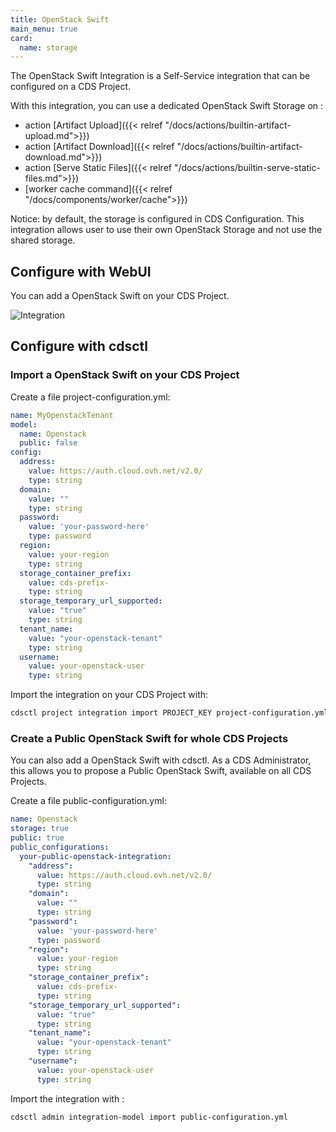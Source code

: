 ```yaml
---
title: OpenStack Swift
main_menu: true
card: 
  name: storage
---
```


The OpenStack Swift Integration is a Self-Service integration that can be configured on a CDS Project.

With this integration, you can use a dedicated OpenStack Swift Storage on :

- action [Artifact Upload]({{< relref "/docs/actions/builtin-artifact-upload.md">}})
- action [Artifact Download]({{< relref "/docs/actions/builtin-artifact-download.md">}})
- action [Serve Static Files]({{< relref "/docs/actions/builtin-serve-static-files.md">}})
- [worker cache command]({{< relref "/docs/components/worker/cache">}})

Notice: by default, the storage is configured in CDS Configuration. This integration
allows user to use their own OpenStack Storage and not use the shared storage.

## Configure with WebUI

You can add a OpenStack Swift on your CDS Project.

![Integration](../images/openstack-swift-integration-webui.png)

## Configure with cdsctl

### Import a OpenStack Swift on your CDS Project

Create a file project-configuration.yml:

```yml
name: MyOpenstackTenant
model:
  name: Openstack
  public: false
config:
  address:
    value: https://auth.cloud.ovh.net/v2.0/
    type: string
  domain:
    value: ""
    type: string
  password:
    value: 'your-password-here'
    type: password
  region:
    value: your-region
    type: string
  storage_container_prefix:
    value: cds-prefix-
    type: string
  storage_temporary_url_supported:
    value: "true"
    type: string
  tenant_name:
    value: "your-openstack-tenant"
    type: string
  username:
    value: your-openstack-user
    type: string
```

Import the integration on your CDS Project with:

```bash
cdsctl project integration import PROJECT_KEY project-configuration.yml
```

### Create a Public OpenStack Swift for whole CDS Projects

You can also add a OpenStack Swift with cdsctl. As a CDS Administrator,
this allows you to propose a Public OpenStack Swift, available on all CDS Projects.

Create a file public-configuration.yml:

```yml
name: Openstack
storage: true
public: true
public_configurations:
  your-public-openstack-integration:
    "address":
      value: https://auth.cloud.ovh.net/v2.0/
      type: string
    "domain":
      value: ""
      type: string
    "password":
      value: 'your-password-here'
      type: password
    "region":
      value: your-region
      type: string
    "storage_container_prefix":
      value: cds-prefix-
      type: string
    "storage_temporary_url_supported":
      value: "true"
      type: string
    "tenant_name":
      value: "your-openstack-tenant"
      type: string
    "username":
      value: your-openstack-user
      type: string
```

Import the integration with :

```bash
cdsctl admin integration-model import public-configuration.yml
```
